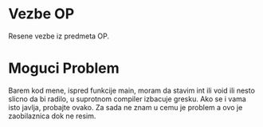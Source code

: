 # Vezbe OP
Resene vezbe iz predmeta OP.

# Moguci Problem

Barem kod mene, ispred funkcije main, moram da stavim int ili void ili nesto slicno 
da bi radilo, u suprotnom compiler izbacuje gresku. Ako se i vama isto javlja, probajte
ovako. Za sada ne znam u cemu je problem a ovo je zaobilaznica dok ne resim.
